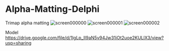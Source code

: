 # Alpha-Matting-Delphi
Trimap alpha matting
![screen000000](https://github.com/DonkeySmall/Alpha-Matting-Delphi/assets/66531939/8dc62307-6d90-4c4e-9b5f-dead9842b13d)
![screen000001](https://github.com/DonkeySmall/Alpha-Matting-Delphi/assets/66531939/3df29bac-7850-4ca1-af56-ebce0deff1cd)
![screen000002](https://github.com/DonkeySmall/Alpha-Matting-Delphi/assets/66531939/f5750135-9f0a-486d-b7f0-375d42d00557)



Model https://drive.google.com/file/d/1lgLp_II9aN5v94Jw31iOt2uoe2KULlX3/view?usp=sharing
